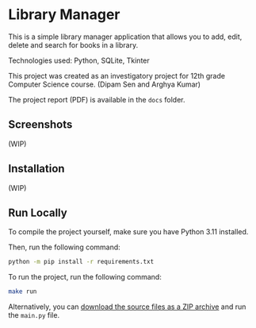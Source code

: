 # Library Manager

This is a simple library manager application that allows you to add, edit, delete and search for books in a library.

Technologies used: Python, SQLite, Tkinter

This project was created as an investigatory project for 12th grade Computer Science course. (Dipam Sen and Arghya Kumar)

The project report (PDF) is available in the `docs` folder.

## Screenshots

(WIP)

## Installation

(WIP)

## Run Locally

To compile the project yourself, make sure you have Python 3.11 installed.

Then, run the following command:

```bash
python -m pip install -r requirements.txt
```

To run the project, run the following command:

```bash
make run
```

Alternatively, you can [download the source files as a ZIP archive](/library.zip) and run the `main.py` file.
